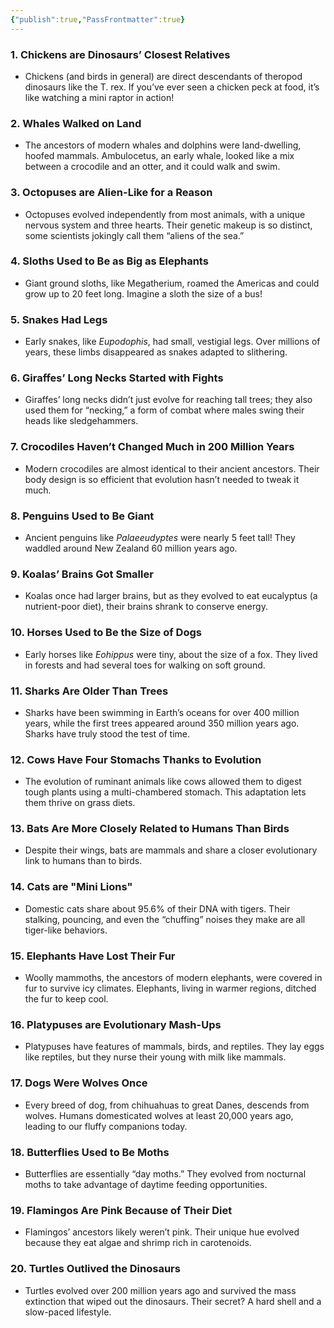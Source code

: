 ```yaml
---
{"publish":true,"PassFrontmatter":true}
---
```


### 1. **Chickens are Dinosaurs’ Closest Relatives**

- Chickens (and birds in general) are direct descendants of theropod dinosaurs like the T. rex. If you’ve ever seen a chicken peck at food, it’s like watching a mini raptor in action!

### 2. **Whales Walked on Land**

- The ancestors of modern whales and dolphins were land-dwelling, hoofed mammals. Ambulocetus, an early whale, looked like a mix between a crocodile and an otter, and it could walk and swim.

### 3. **Octopuses are Alien-Like for a Reason**

- Octopuses evolved independently from most animals, with a unique nervous system and three hearts. Their genetic makeup is so distinct, some scientists jokingly call them “aliens of the sea.”

### 4. **Sloths Used to Be as Big as Elephants**

- Giant ground sloths, like Megatherium, roamed the Americas and could grow up to 20 feet long. Imagine a sloth the size of a bus!

### 5. **Snakes Had Legs**

- Early snakes, like _Eupodophis_, had small, vestigial legs. Over millions of years, these limbs disappeared as snakes adapted to slithering.

### 6. **Giraffes’ Long Necks Started with Fights**

- Giraffes’ long necks didn’t just evolve for reaching tall trees; they also used them for “necking,” a form of combat where males swing their heads like sledgehammers.

### 7. **Crocodiles Haven’t Changed Much in 200 Million Years**

- Modern crocodiles are almost identical to their ancient ancestors. Their body design is so efficient that evolution hasn’t needed to tweak it much.

### 8. **Penguins Used to Be Giant**

- Ancient penguins like _Palaeeudyptes_ were nearly 5 feet tall! They waddled around New Zealand 60 million years ago.

### 9. **Koalas’ Brains Got Smaller**

- Koalas once had larger brains, but as they evolved to eat eucalyptus (a nutrient-poor diet), their brains shrank to conserve energy.

### 10. **Horses Used to Be the Size of Dogs**

- Early horses like _Eohippus_ were tiny, about the size of a fox. They lived in forests and had several toes for walking on soft ground.

### 11. **Sharks Are Older Than Trees**

- Sharks have been swimming in Earth’s oceans for over 400 million years, while the first trees appeared around 350 million years ago. Sharks have truly stood the test of time.

### 12. **Cows Have Four Stomachs Thanks to Evolution**

- The evolution of ruminant animals like cows allowed them to digest tough plants using a multi-chambered stomach. This adaptation lets them thrive on grass diets.

### 13. **Bats Are More Closely Related to Humans Than Birds**

- Despite their wings, bats are mammals and share a closer evolutionary link to humans than to birds.

### 14. **Cats are "Mini Lions"**

- Domestic cats share about 95.6% of their DNA with tigers. Their stalking, pouncing, and even the “chuffing” noises they make are all tiger-like behaviors.

### 15. **Elephants Have Lost Their Fur**

- Woolly mammoths, the ancestors of modern elephants, were covered in fur to survive icy climates. Elephants, living in warmer regions, ditched the fur to keep cool.

### 16. **Platypuses are Evolutionary Mash-Ups**

- Platypuses have features of mammals, birds, and reptiles. They lay eggs like reptiles, but they nurse their young with milk like mammals.

### 17. **Dogs Were Wolves Once**

- Every breed of dog, from chihuahuas to great Danes, descends from wolves. Humans domesticated wolves at least 20,000 years ago, leading to our fluffy companions today.

### 18. **Butterflies Used to Be Moths**

- Butterflies are essentially “day moths.” They evolved from nocturnal moths to take advantage of daytime feeding opportunities.

### 19. **Flamingos Are Pink Because of Their Diet**

- Flamingos’ ancestors likely weren’t pink. Their unique hue evolved because they eat algae and shrimp rich in carotenoids.

### 20. **Turtles Outlived the Dinosaurs**

- Turtles evolved over 200 million years ago and survived the mass extinction that wiped out the dinosaurs. Their secret? A hard shell and a slow-paced lifestyle.